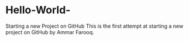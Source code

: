 # Hello-World-
Starting a new Project on GitHub
This is the first attempt at starting a new project on GitHub by Ammar Farooq.
